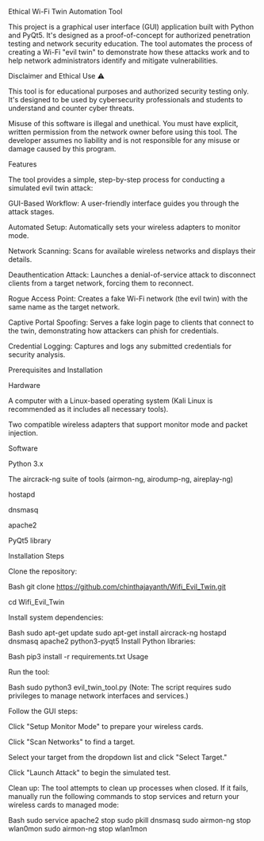
Ethical Wi-Fi Twin Automation Tool

This project is a graphical user interface (GUI) application built with Python and PyQt5. It's designed as a proof-of-concept for authorized penetration testing and network security education. The tool automates the process of creating a Wi-Fi "evil twin" to demonstrate how these attacks work and to help network administrators identify and mitigate vulnerabilities.

Disclaimer and Ethical Use ⚠️

This tool is for educational purposes and authorized security testing only. It's designed to be used by cybersecurity professionals and students to understand and counter cyber threats.

Misuse of this software is illegal and unethical. You must have explicit, written permission from the network owner before using this tool. The developer assumes no liability and is not responsible for any misuse or damage caused by this program.

Features

The tool provides a simple, step-by-step process for conducting a simulated evil twin attack:

GUI-Based Workflow: A user-friendly interface guides you through the attack stages.

Automated Setup: Automatically sets your wireless adapters to monitor mode.

Network Scanning: Scans for available wireless networks and displays their details.

Deauthentication Attack: Launches a denial-of-service attack to disconnect clients from a target network, forcing them to reconnect.

Rogue Access Point: Creates a fake Wi-Fi network (the evil twin) with the same name as the target network.

Captive Portal Spoofing: Serves a fake login page to clients that connect to the twin, demonstrating how attackers can phish for credentials.

Credential Logging: Captures and logs any submitted credentials for security analysis.

Prerequisites and Installation

Hardware

A computer with a Linux-based operating system (Kali Linux is recommended as it includes all necessary tools).

Two compatible wireless adapters that support monitor mode and packet injection.

Software

Python 3.x

The aircrack-ng suite of tools (airmon-ng, airodump-ng, aireplay-ng)

hostapd

dnsmasq

apache2

PyQt5 library

Installation Steps

Clone the repository:

Bash
git clone https://github.com/chinthajayanth/Wifi_Evil_Twin.git

cd Wifi_Evil_Twin

Install system dependencies:

Bash
sudo apt-get update
sudo apt-get install aircrack-ng hostapd dnsmasq apache2 python3-pyqt5
Install Python libraries:

Bash
pip3 install -r requirements.txt
Usage

Run the tool:

Bash
sudo python3 evil_twin_tool.py
(Note: The script requires sudo privileges to manage network interfaces and services.)

Follow the GUI steps:

Click "Setup Monitor Mode" to prepare your wireless cards.

Click "Scan Networks" to find a target.

Select your target from the dropdown list and click "Select Target."

Click "Launch Attack" to begin the simulated test.

Clean up: The tool attempts to clean up processes when closed. If it fails, manually run the following commands to stop services and return your wireless cards to managed mode:

Bash
sudo service apache2 stop
sudo pkill dnsmasq
sudo airmon-ng stop wlan0mon
sudo airmon-ng stop wlan1mon
